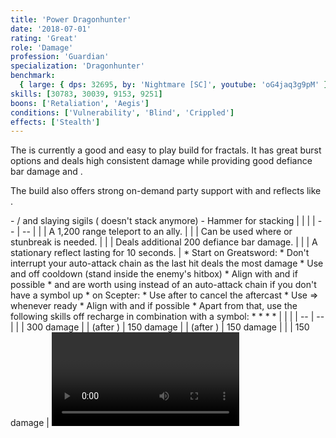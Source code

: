 ```yaml
---
title: 'Power Dragonhunter'
date: '2018-07-01'
rating: 'Great'
role: 'Damage'
profession: 'Guardian'
specialization: 'Dragonhunter'
benchmark:
  { large: { dps: 32695, by: 'Nightmare [SC]', youtube: 'oG4jaq3g9pM' } }
skills: [30783, 30039, 9153, 9251]
boons: ['Retaliation', 'Aegis']
conditions: ['Vulnerability', 'Blind', 'Crippled']
effects: ['Stealth']
---
```


The <Specialization name="dragonhunter" prefix="power"/> is currently a good and easy to play build for fractals. It has great burst options and deals high consistent damage while providing good defiance bar damage and <Condition name="vulnerability"/>.

The build also offers strong on-demand party support with <Skill id="30039"/> and reflects like <Skill id="9251"/>.

<Divider text="Equipment"/>

<Grid>
<GridItem>
<Armor helmId="48075" helmRuneId="24836" helmRuneCount="6" helmAffix="Berserker" helmRune="Scholar" shouldersId="48077" shouldersRuneId="24836" shouldersRuneCount="6" shouldersAffix="Berserker" shouldersRune="Scholar" coatId="48073" coatRuneId="24836" coatRuneCount="6" coatAffix="Berserker" coatRune="Scholar" glovesId="48074" glovesRuneId="24836" glovesRuneCount="6" glovesAffix="Berserker" glovesRune="Scholar" leggingsId="48076" leggingsRuneId="24836" leggingsRuneCount="6" leggingsAffix="Berserker" leggingsRune="Scholar" bootsId="48072" bootsRuneId="24836" bootsRuneCount="6" bootsAffix="Berserker" bootsRune="Scholar"/>
</GridItem>

<GridItem>
<Weapons weapon1MainId="46762" weapon1MainSigil1Id="24615" weapon1MainSigil2Id="24868" weapon1MainType="Greatsword" weapon1MainAffix="Berserker" weapon1MainSigil1="Force" weapon1MainSigil2="Impact" weapon2MainId="46769" weapon2MainSigil1Id="24615" weapon2MainType="Scepter" weapon2MainAffix="Berserker" weapon2MainSigil1="Force" weapon2OffId="46775" weapon2OffSigilId="24868" weapon2OffType="Torch" weapon2OffAffix="Berserker" weapon2OffSigil="Impact"/>

<Card title="Alternative weapons">
- <Item id="36053" text="false"/> / <Item id="24615" text="false"/> and slaying sigils  
  (<Item id="36054"/> doesn't stack anymore)
- Hammer for <Boon name="might"/> stacking
</Card>
</GridItem>

<GridItem>
<Trinkets backItemId="49384" backItemStatId="584" backItemAffix="Berserker" accessory1Id="39233" accessory1Affix="Berserker" accessory2Id="39232" accessory2Affix="Berserker" amuletId="39273" amuletAffix="Berserker" ring1Id="75669" ring1Affix="Berserker" ring2Id="76024" ring2Affix="Berserker"/>

<Consumables foodId="41569" utilityId="77569" infusionId="37131"/>
</GridItem>
</Grid>

<Divider text="Build"/>

<Grid>
<GridItem sm="7">
<Traits traits1Id="16" traits1="Radiance" traits1Selected="574,565,579" traits2Id="42" traits2="Zeal" traits2Selected="634,653,2017" traits3Id="27" traits3="Dragonhunter" traits3Selected="1898,1835,1955"/>
</GridItem>

<GridItem>
<Skills heal="21664" utility1="30364" utility2="9168" utility3="9093" elite="30273"/>

<Card title="Situational">
| | |
| -- | -- |
| <Skill id="9246" size="big" text="false"/> | A 1,200 range teleport to an ally. |
| <Skill id="9153" size="big" text="false"/> | Can be used where <Boon name="stability"/> or stunbreak is needed. |
| <Skill id="9125" size="big" text="false"/> | Deals additional 200 defiance bar damage. |
| <Skill id="9251" size="big" text="false"/> | A stationary reflect lasting for 10 seconds. |
</Card>
</GridItem>
</Grid>

<Divider text="Details"/>

<Grid>
<GridItem sm="7">
<Card title="Rotation">
* Start on Greatsword:
  * Don't interrupt your auto-attack chain as the last hit deals the most damage
  * Use <Skill id="9146"/> and <Skill id="9081"/> off cooldown (stand inside the enemy's hitbox)
  * Align <Skill id="9146"/> with <Skill id="30364"/> and <Skill id="29887"/> if possible
  * <Skill id="9080"/> and <Skill id="9147"/> are worth using instead of an auto-attack chain if you don't have a symbol up
* on Scepter:
  * Use <Skill id="9098"/> after <Skill id="9090"/> to cancel the aftercast
  * Use <Skill id="9104"/> => <Skill id="9089"/> whenever ready
  * Align <Skill id="9090"/> with <Skill id="30364"/> and <Skill id="29887"/> if possible
* Apart from that, use the following skills off recharge in combination with a symbol:
  * <Skill id="30364"/>
  * <Skill id="29887"/>
  * <Skill id="30273"/>
  * <Skill id="9168"/>
</Card>
</GridItem>

<GridItem>
<Card title="CC skills">
| | |
| -- | -- |
| <Skill id="9093"/> | 300 damage |
| <Skill id="9226"/> (after <Skill id="9147"/>) | 150 damage |
| <Skill id="33134"/> (after <Skill id="29887"/>) | 150 damage |
| <Skill id="30273"/> | 150 damage |
</Card>

<Video youtube="oG4jaq3g9pM" title="Large Hitbox: 32.7k DPS by Nightmare [SC]"/>
</GridItem>
</Grid>
